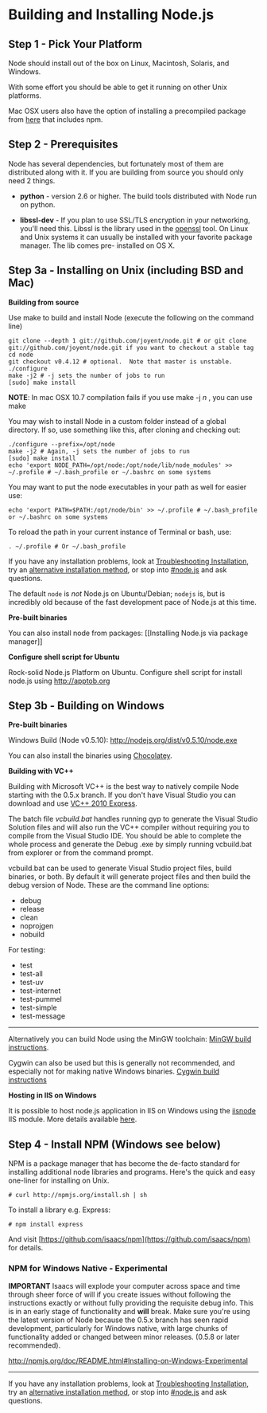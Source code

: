 # Building and Installing Node.js

## Step 1 - Pick Your Platform

Node should install out of the box on Linux, Macintosh, Solaris, and Windows.

With some effort you should be able to get it running on other Unix platforms.

Mac OSX users also have the option of installing a precompiled package from [here](https://sites.google.com/site/nodejsmacosx/) that includes npm.

## Step 2 - Prerequisites

Node has several dependencies, but fortunately most of them are
distributed along with it.  If you are building from source you should
only need 2 things.

* **python** - version 2.6 or higher. The build tools distributed with
  Node run on python.

* **libssl-dev** - If you plan to use SSL/TLS encryption in your
  networking, you'll need this.  Libssl is the library used in the
  [openssl](http://www.openssl.org/) tool. On Linux and Unix systems
  it can usually be installed with your favorite package manager. The
  lib comes pre- installed on OS X.

## Step 3a - Installing on Unix (including BSD and Mac)

**Building from source**

Use make to build and install Node (execute the following on the command line)

    git clone --depth 1 git://github.com/joyent/node.git # or git clone git://github.com/joyent/node.git if you want to checkout a stable tag
    cd node
    git checkout v0.4.12 # optional.  Note that master is unstable.
    ./configure
    make -j2 # -j sets the number of jobs to run
    [sudo] make install

**NOTE**: In mac OSX 10.7 compilation fails if you use make -j _n_ , you can use 
    make

You may wish to install Node in a custom folder instead of a global directory. If so, use something like this, after cloning and checking out:

    ./configure --prefix=/opt/node
    make -j2 # Again, -j sets the number of jobs to run
    [sudo] make install
    echo 'export NODE_PATH=/opt/node:/opt/node/lib/node_modules' >> ~/.profile # ~/.bash_profile or ~/.bashrc on some systems

You may want to put the node executables in your path as well for easier use:

    echo 'export PATH=$PATH:/opt/node/bin' >> ~/.profile # ~/.bash_profile or ~/.bashrc on some systems

To reload the path in your current instance of Terminal or bash, use:

    . ~/.profile # Or ~/.bash_profile

If you have any installation problems, look at [Troubleshooting
Installation](https://github.com/ry/node/wiki/Troubleshooting-Installation), try an [alternative installation method](https://gist.github.com/579814), or stop into [#node.js](http://webchat.freenode.net/?channels=node.js&uio=d4) and ask questions.

The default `node` is *not* Node.js on Ubuntu/Debian; `nodejs` is, but is incredibly old because of the fast development pace of Node.js at this time.

**Pre-built binaries**

You can also install node from packages: [[Installing Node.js via package manager]]

**Configure shell script for Ubuntu**

Rock-solid Node.js Platform on Ubuntu. Configure shell script for install node.js using http://apptob.org

## Step 3b - Building on Windows

**Pre-built binaries**

Windows Build (Node v0.5.10): http://nodejs.org/dist/v0.5.10/node.exe

You can also install the binaries using [Chocolatey](http://chocolatey.org/packages/nodejs).

**Building with VC++**

Building with Microsoft VC++ is the best way to natively compile Node starting with the 0.5.x branch. If you don't have Visual Studio you can download and use [VC++ 2010 Express](http://www.microsoft.com/visualstudio/en-us/products/2010-editions/visual-cpp-express).

The batch file *vcbuild.bat* handles running gyp to generate the Visual Studio Solution files and will also run the VC++ compiler without requiring you to compile from the Visual Studio IDE. You should be able to complete the whole process and generate the Debug .exe by simply running vcbuild.bat from explorer or from the command prompt.

vcbuild.bat can be used to generate Visual Studio project files, build binaries, or both. By default it will generate project files and then build the debug version of Node. These are the command line options:

* debug
* release
* clean
* noprojgen
* nobuild

For testing:

* test
* test-all
* test-uv
* test-internet
* test-pummel
* test-simple
* test-message

****

Alternatively you can build Node using the MinGW toolchain: [MinGW build instructions](https://github.com/joyent/node/wiki/Building-node.js-on-mingw).

Cygwin can also be used but this is generally not recommended, and especially not for making native Windows binaries. [Cygwin build instructions](https://github.com/joyent/node/wiki/Building-node.js-on-Cygwin-%28Windows%29)


**Hosting in IIS on Windows**

It is possible to host node.js application in IIS on Windows using the [iisnode](https://github.com/tjanczuk/iisnode) IIS module. More details available [here](http://tomasz.janczuk.org/2011/08/hosting-nodejs-applications-in-iis-on.html). 


## Step 4 - Install NPM **(Windows see below)**

NPM is a package manager that has become the de-facto standard for
installing additional node libraries and programs. Here's the quick
and easy one-liner for installing on Unix.

    # curl http://npmjs.org/install.sh | sh

To install a library e.g. Express:

    # npm install express

And visit
[https://github.com/isaacs/npm](https://github.com/isaacs/npm) for
details.

### NPM for Windows Native - Experimental
**IMPORTANT** Isaacs will explode your computer across space and time through sheer force of will if you create issues without following the instructions exactly or without fully providing the requisite debug info. This is in an early stage of functionality and **will** break. Make sure you're using the latest version of Node because the 0.5.x branch has seen rapid development, particularly for Windows native, with large chunks of functionality added or changed between minor releases. (0.5.8 or later recommended).

http://npmjs.org/doc/README.html#Installing-on-Windows-Experimental


---
If you have any installation problems, look at [Troubleshooting
Installation](https://github.com/ry/node/wiki/Troubleshooting-Installation), try an [alternative installation method](https://gist.github.com/579814), or stop into [#node.js](http://webchat.freenode.net/?channels=node.js&uio=d4) and ask questions.